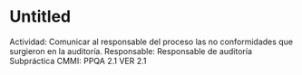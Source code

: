 # Untitled

Actividad: Comunicar al responsable del proceso las no conformidades que surgieron en la auditoría.
Responsable: Responsable de auditoría
Subpráctica CMMI: PPQA 2.1
VER 2.1